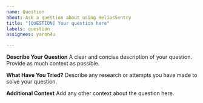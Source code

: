 ```yaml
---
name: Question
about: Ask a question about using HeliosSentry
title: "[QUESTION] Your question here"
labels: question
assignees: yaron4u

---
```


**Describe Your Question**
A clear and concise description of your question. Provide as much context as possible.

**What Have You Tried?**
Describe any research or attempts you have made to solve your question.

**Additional Context**
Add any other context about the question here.
